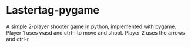 # Lastertag-pygame
A simple 2-player shooter game in python, implemented with pygame. Player 1 uses wasd and ctrl-l to move and shoot. Player 2 uses the arrows and ctrl-r
